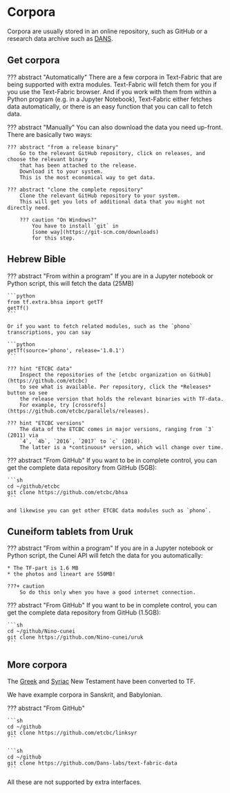 # Corpora

Corpora are usually stored in an online repository, such as GitHub or a research data archive
such as [DANS](https://dans.knaw.nl/en/front-page?set_language=en).

## Get corpora

??? abstract "Automatically"
    There are a few corpora in Text-Fabric that are being supported
    with extra modules.
    Text-Fabric will fetch them for you if you use the Text-Fabric browser.
    And if you work with them from within a Python program (e.g. in a Jupyter Notebook),
    Text-Fabric either fetches data automatically, or there is an easy function
    that you can call to fetch data.

??? abstract "Manually"
    You can also download the data you need up-front.
    There are basically two ways:

    ??? abstract "from a release binary"
        Go to the relevant GitHub repository, click on releases, and choose the relevant binary
        that has been attached to the release.
        Download it to your system.
        This is the most economical way to get data.

    ??? abstract "clone the complete repository"
        Clone the relevant GitHub repository to your system.
        This will get you lots of additional data that you might not directly need.

        ??? caution "On Windows?"
            You have to install `git` in
            [some way](https://git-scm.com/downloads)
            for this step.

## Hebrew Bible

??? abstract "From within a program"
    If you are in a Jupyter notebook or Python script,
    this will fetch the data (25MB)

    ```python
    from tf.extra.bhsa import getTf
    getTf()
    ```

    Or if you want to fetch related modules, such as the `phono` transcriptions, you can say

    ```python
    getTf(source='phono', release='1.0.1')
    ```

    ??? hint "ETCBC data"
        Inspect the repositories of the [etcbc organization on GitHub](https://github.com/etcbc)
        to see what is available. Per repository, click the *Releases* button so see
        the release version that holds the relevant binaries with TF-data.
        For example, try [crossrefs](https://github.com/etcbc/parallels/releases).

    ??? hint "ETCBC versions"
        The data of the ETCBC comes in major versions, ranging from `3` (2011) via
        `4`, `4b`, `2016`, `2017` to `c` (2018).
        The latter is a *continuous* version, which will change over time.

??? abstract "From GitHub"
    If you want to be in complete control, you can get the complete data repository
    from GitHub (5GB):

    ```sh
    cd ~/github/etcbc
    git clone https://github.com/etcbc/bhsa
    ```

    and likewise you can get other ETCBC data modules such as `phono`.

## Cuneiform tablets from Uruk

??? abstract "From within a program"
    If you are in a Jupyter notebook or Python script,
    the Cunei API will fetch the data for you automatically:

    * The TF-part is 1.6 MB
    * the photos and lineart are 550MB!
    
    ???+ caution
        So do this only when you have a good internet connection.

??? abstract "From GitHub"
    If you want to be in complete control, you can get the complete data repository
    from GitHub (1.5GB):

    ```sh
    cd ~/github/Nino-cunei
    git clone https://github.com/Nino-cunei/uruk
    ```

## More corpora

The
[Greek](https://github.com/Dans-labs/text-fabric-data/tree/master/greek/sblgnt) and
[Syriac](https://github.com/ETCBC/linksyr/tree/master/data/tf/syrnt)
New Testament have been converted to TF.

We have example corpora in Sanskrit, and Babylonian.

??? abstract "From GitHub"

    ```sh
    cd ~/github
    git clone https://github.com/etcbc/linksyr
    ```

    ```sh
    cd ~/github
    git clone https://github.com/Dans-labs/text-fabric-data
    ```

All these are not supported by extra interfaces.

